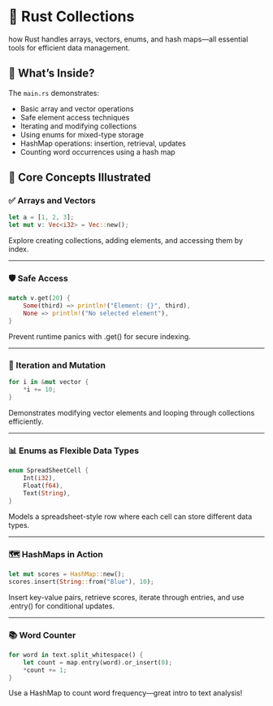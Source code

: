 # 🦀 Rust Collections 

how Rust handles arrays, vectors, enums, and hash maps—all essential tools for efficient data management.

## 📌 What’s Inside?

The `main.rs` demonstrates:
- Basic array and vector operations
- Safe element access techniques
- Iterating and modifying collections
- Using enums for mixed-type storage
- HashMap operations: insertion, retrieval, updates
- Counting word occurrences using a hash map

## 🧠 Core Concepts Illustrated

### ✅ Arrays and Vectors
```rust
let a = [1, 2, 3];
let mut v: Vec<i32> = Vec::new();
```
Explore creating collections, adding elements, and accessing them by index.

---


### 🛡️ Safe Access
```rust
match v.get(20) {
    Some(third) => println!("Element: {}", third),
    None => println!("No selected element"),
}
```
Prevent runtime panics with .get() for secure indexing.

---

### 🔄 Iteration and Mutation
```rust
for i in &mut vector {
    *i += 10;
}
```
Demonstrates modifying vector elements and looping through collections efficiently.

---

### 📊 Enums as Flexible Data Types
```rust
enum SpreadSheetCell {
    Int(i32),
    Float(f64),
    Text(String),
}
```
Models a spreadsheet-style row where each cell can store different data types.

---

### 🗺️ HashMaps in Action
```rust
let mut scores = HashMap::new();
scores.insert(String::from("Blue"), 10);
```
Insert key-value pairs, retrieve scores, iterate through entries, and use .entry() for conditional updates.

---

### 📚 Word Counter
```rust
for word in text.split_whitespace() {
    let count = map.entry(word).or_insert(0);
    *count += 1;
}
```
Use a HashMap to count word frequency—great intro to text analysis!

